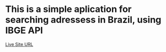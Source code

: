 # This is a simple aplication for searching adressess in Brazil, using IBGE API

<a href="https://register-react-flame.vercel.app/" target="_blank">Live Site URL</a>
